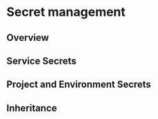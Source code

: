 # Secret management

## Overview



## Service Secrets



## Project and Environment Secrets



## Inheritance

